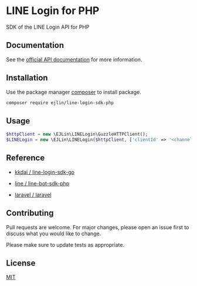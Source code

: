 # LINE Login for PHP

SDK of the LINE Login API for PHP

## Documentation

See the [official API documentation](https://developers.line.biz/en/docs/line-login/) for more information.

## Installation

Use the package manager [composer](https://getcomposer.org) to install package.

```bash
composer require ejlin/line-login-sdk-php
```

## Usage

```php
$httpClient = new \EJLin\LINELogin\GuzzleHTTPClient();
$LINELogin = new \EJLin\LINELogin($httpClient, ['clientId' => '<channel id>','clientSecret' => '<channel secret>']);
```

## Reference 
- [kkdai / line-login-sdk-go](https://github.com/kkdai/line-login-sdk-go)

- [line / line-bot-sdk-php](https://github.com/line/line-bot-sdk-php)

- [laravel / laravel](https://github.com/laravel/laravel)

## Contributing
Pull requests are welcome. For major changes, please open an issue first to discuss what you would like to change.

Please make sure to update tests as appropriate.

## License
[MIT](https://choosealicense.com/licenses/mit/)